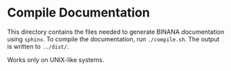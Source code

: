 # Compile Documentation

This directory contains the files needed to generate BINANA documentation using
`sphinx`. To compile the documentation, run `./compile.sh`. The output is
written to `../dist/`.

Works only on UNIX-like systems.